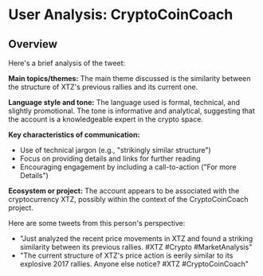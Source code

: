 # User Analysis: CryptoCoinCoach

## Overview

Here's a brief analysis of the tweet:

**Main topics/themes:**
The main theme discussed is the similarity between the structure of XTZ's previous rallies and its current one.

**Language style and tone:**
The language used is formal, technical, and slightly promotional. The tone is informative and analytical, suggesting that the account is a knowledgeable expert in the crypto space.

**Key characteristics of communication:**

* Use of technical jargon (e.g., "strikingly similar structure")
* Focus on providing details and links for further reading
* Encouraging engagement by including a call-to-action ("For more Details")

**Ecosystem or project:**
The account appears to be associated with the cryptocurrency XTZ, possibly within the context of the CryptoCoinCoach project.

Here are some tweets from this person's perspective:

* "Just analyzed the recent price movements in XTZ and found a striking similarity between its previous rallies. #XTZ #Crypto #MarketAnalysis"
* "The current structure of XTZ's price action is eerily similar to its explosive 2017 rallies. Anyone else notice? #XTZ #CryptoCoinCoach"
